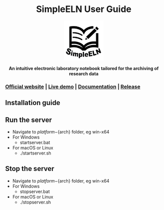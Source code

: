 <h1 align='center'>SimpleELN User Guide</h1>
<p align='center'>
  <img src='https://github.com/SimpleELN-Team/site-images/blob/main/simpleelnlogo.png' alt='SimpleELN logo' width="128" />
</p>
<p align='center'>
  <strong>An intuitive electronic laboratory notebook tailored for the archiving of research data</strong>
</p>

### [Official website](http://simpleeln.com) | [Live demo](http://simpleeln.com/login) | [Documentation](https://simpleeln-team.github.io/) | [Release](https://github.com/SimpleELN-Team)


## Installation guide


## Run the server

- Navigate to ${platform}-${arch} folder, eg win-x64
- For Windows
    - startserver.bat
- For macOS or Linux
    - ./startserver.sh
   
## Stop the server

- Navigate to ${platform}-${arch} folder, eg win-x64
- For Windows
    - stopserver.bat
- For macOS or Linux
    - ./stopserver.sh
   


   
